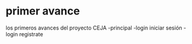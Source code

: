 # primer avance

los primeros avances del proyecto CEJA
-principal
-login iniciar sesión
-login registrate

